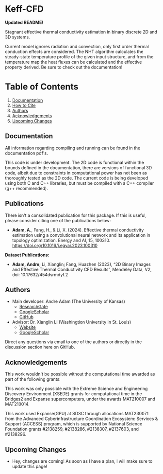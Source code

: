 # Keff-CFD

**Updated README!**

Stagnant effective thermal conductivity estimation in binary discrete 2D and 3D systems.

Current model ignores radiation and convection, only first order thermal conduction effects are considered. The NHT algorithm calculates the steady-state temperature profile of the given input structure, and from the temperature map the heat fluxes can be calculated and the effective property derived. Be sure to check out the documentation!


# Table of Contents

1. [Documentation](#documentation)
2. [How to Cite](#publications)
3. [Authors](#authors)
4. [Acknowledgements](#acknowledgements)
5. [Upcoming Changes](#upcoming-changes)

## Documentation

All information regarding compiling and running can be found in the documentation pdf's.

This code is under development. The 2D code is functional within the bounds defined in the documentation, there are versions of functional 3D code, albeit due to constraints in computational power has not been as thoroughly tested as the 2D code. The current code is being developed using both C and C++ libraries, but must be compiled with a C++ compiler (g++ recommended).

## Publications

There isn't a consolidated publication for this package. If this is useful, please consider citing one of the publications below:

- **Adam, A.**, Fang, H., & Li, X. (2024). Effective thermal conductivity estimation using a convolutional neural network and its application in topology optimization. Energy and AI, 15, 100310. https://doi.org/10.1016/j.egyai.2023.100310

**Dataset Publications:**

- **Adam, Andre**; Li, Xianglin; Fang, Huazhen (2023), “2D Binary Images and Effective Thermal Conductivity CFD Results”, Mendeley Data, V2, doi: 10.17632/454dsrmdyf.2

## Authors

- Main developer: Andre Adam (The University of Kansas)
    - [ResearchGate](https://www.researchgate.net/profile/Andre-Adam-2)
    - [GoogleScholar](https://scholar.google.com/citations?hl=en&user=aP_rDkMAAAAJ)
    - [GitHub](https://github.com/adama-wzr)
- Advisor: Dr. Xianglin Li (Washingtion University in St. Louis)
    - [Website](https://xianglinli.wixsite.com/mysite)
    - [GoogleScholar](https://scholar.google.com/citations?user=8y0Vd8cAAAAJ&hl=en)

Direct any questions via email to one of the authors or directly in the discussion section here on GitHub.

## Acknowledgements

This work wouldn't be possible without the computational time awarded as part of the following grants:

This work was only possible with the Extreme Science and Engineering Discovery Environment (XSEDE) grants for computational time in the Bridges2 and Expanse supercomputers, under the awards MAT210007 and MAT210014.

This work used Expanse(GPU) at SDSC through allocations MAT230071 from the Advanced Cyberinfrastructure Coordination Ecosystem: Services & Support (ACCESS) program, which is supported by National Science Foundation grants #2138259, #2138286, #2138307, #2137603, and #2138296.

## Upcoming Changes

- Hey, changes are coming! As soon as I have a plan, I will make sure to update this page!

